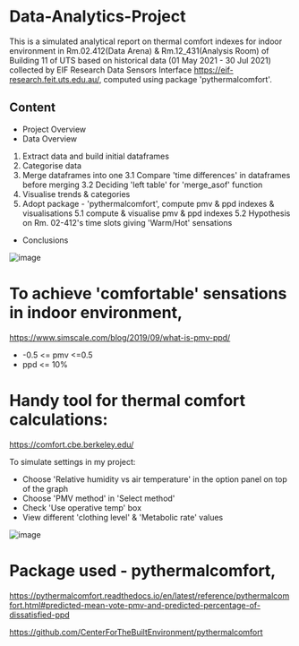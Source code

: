 # Data-Analytics-Project 
This is a simulated analytical report on thermal comfort indexes for indoor environment in Rm.02.412(Data Arena) & Rm.12_431(Analysis Room) of Building 11 of UTS based on historical data (01 May 2021 - 30 Jul 2021) collected by EIF Research Data Sensors Interface https://eif-research.feit.uts.edu.au/, computed using package 'pythermalcomfort'.

## Content

- Project Overview
- Data Overview
1. Extract data and build initial dataframes
2. Categorise data
3. Merge dataframes into one
 3.1 Compare 'time differences' in dataframes before merging
 3.2 Deciding 'left table' for 'merge_asof' function
4. Visualise trends & categories
5. Adopt package - 'pythermalcomfort', compute pmv & ppd indexes & visualisations
 5.1 compute & visualise pmv & ppd indexes
 5.2 Hypothesis on Rm. 02-412's time slots giving 'Warm/Hot' sensations
- Conclusions

![image](https://user-images.githubusercontent.com/95272183/154760547-84df5c00-977b-4d92-96ef-e4f8378ee1e3.png)

# To achieve 'comfortable' sensations in indoor environment,
https://www.simscale.com/blog/2019/09/what-is-pmv-ppd/

 - -0.5 <= pmv <=0.5
 - ppd <= 10%

# Handy tool for thermal comfort calculations: 
https://comfort.cbe.berkeley.edu/

To simulate settings in my project:
 - Choose 'Relative humidity vs air temperature' in the option panel on top of the graph
 - Choose 'PMV method' in 'Select method'
 - Check 'Use operative temp' box
 - View different 'clothing level' & 'Metabolic rate' values


![image](https://user-images.githubusercontent.com/95272183/154760490-073db072-4120-4c13-93d7-682f528180c9.png)


# Package used - pythermalcomfort, 
https://pythermalcomfort.readthedocs.io/en/latest/reference/pythermalcomfort.html#predicted-mean-vote-pmv-and-predicted-percentage-of-dissatisfied-ppd

https://github.com/CenterForTheBuiltEnvironment/pythermalcomfort

